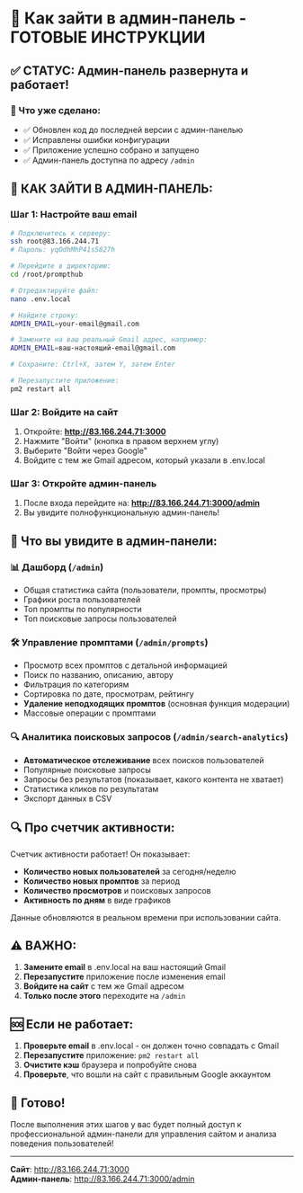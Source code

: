 # 🔐 Как зайти в админ-панель - ГОТОВЫЕ ИНСТРУКЦИИ

## ✅ СТАТУС: Админ-панель развернута и работает!

### 🚀 Что уже сделано:
- ✅ Обновлен код до последней версии с админ-панелью
- ✅ Исправлены ошибки конфигурации
- ✅ Приложение успешно собрано и запущено
- ✅ Админ-панель доступна по адресу `/admin`

## 🔧 КАК ЗАЙТИ В АДМИН-ПАНЕЛЬ:

### Шаг 1: Настройте ваш email
```bash
# Подключитесь к серверу:
ssh root@83.166.244.71
# Пароль: yqOdhMhP41s5827h

# Перейдите в директорию:
cd /root/prompthub

# Отредактируйте файл:
nano .env.local

# Найдите строку:
ADMIN_EMAIL=your-email@gmail.com

# Замените на ваш реальный Gmail адрес, например:
ADMIN_EMAIL=ваш-настоящий-email@gmail.com

# Сохраните: Ctrl+X, затем Y, затем Enter

# Перезапустите приложение:
pm2 restart all
```

### Шаг 2: Войдите на сайт
1. Откройте: **http://83.166.244.71:3000**
2. Нажмите "Войти" (кнопка в правом верхнем углу)
3. Выберите "Войти через Google"
4. Войдите с тем же Gmail адресом, который указали в .env.local

### Шаг 3: Откройте админ-панель
1. После входа перейдите на: **http://83.166.244.71:3000/admin**
2. Вы увидите полнофункциональную админ-панель!

## 🎯 Что вы увидите в админ-панели:

### 📊 Дашборд (`/admin`)
- Общая статистика сайта (пользователи, промпты, просмотры)
- Графики роста пользователей
- Топ промпты по популярности
- Топ поисковые запросы пользователей

### 🛠️ Управление промптами (`/admin/prompts`)
- Просмотр всех промптов с детальной информацией
- Поиск по названию, описанию, автору
- Фильтрация по категориям
- Сортировка по дате, просмотрам, рейтингу
- **Удаление неподходящих промптов** (основная функция модерации)
- Массовые операции с промптами

### 🔍 Аналитика поисковых запросов (`/admin/search-analytics`)
- **Автоматическое отслеживание** всех поисков пользователей
- Популярные поисковые запросы
- Запросы без результатов (показывает, какого контента не хватает)
- Статистика кликов по результатам
- Экспорт данных в CSV

## 🔍 Про счетчик активности:

Счетчик активности работает! Он показывает:
- **Количество новых пользователей** за сегодня/неделю
- **Количество новых промптов** за период  
- **Количество просмотров** и поисковых запросов
- **Активность по дням** в виде графиков

Данные обновляются в реальном времени при использовании сайта.

## ⚠️ ВАЖНО:

1. **Замените email** в .env.local на ваш настоящий Gmail
2. **Перезапустите** приложение после изменения email
3. **Войдите на сайт** с тем же Gmail адресом
4. **Только после этого** переходите на `/admin`

## 🆘 Если не работает:

1. **Проверьте email** в .env.local - он должен точно совпадать с Gmail
2. **Перезапустите** приложение: `pm2 restart all`
3. **Очистите кэш** браузера и попробуйте снова
4. **Проверьте**, что вошли на сайт с правильным Google аккаунтом

## 🎉 Готово!

После выполнения этих шагов у вас будет полный доступ к профессиональной админ-панели для управления сайтом и анализа поведения пользователей!

---

**Сайт**: http://83.166.244.71:3000  
**Админ-панель**: http://83.166.244.71:3000/admin
